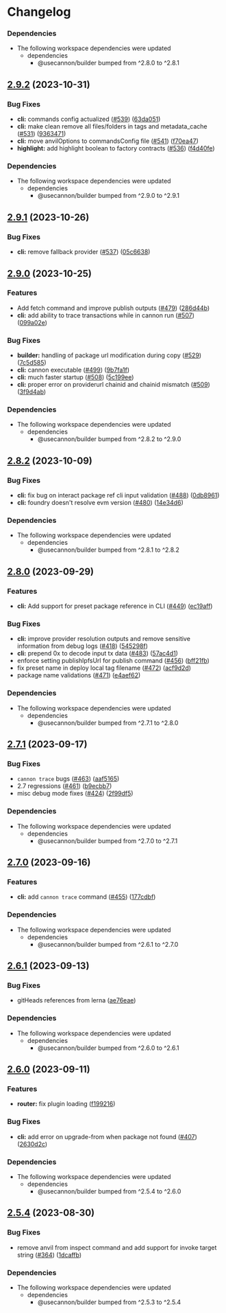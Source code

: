 # Changelog

### Dependencies

- The following workspace dependencies were updated
  - dependencies
    - @usecannon/builder bumped from ^2.8.0 to ^2.8.1

## [2.9.2](https://github.com/usecannon/cannon/compare/v2.9.1...v2.9.2) (2023-10-31)


### Bug Fixes

* **cli:** commands config actualized ([#539](https://github.com/usecannon/cannon/issues/539)) ([63da051](https://github.com/usecannon/cannon/commit/63da051243b858c4ba809b82a988ce1120d99a1e))
* **cli:** make clean remove all files/folders in tags and metadata_cache ([#531](https://github.com/usecannon/cannon/issues/531)) ([9363471](https://github.com/usecannon/cannon/commit/9363471621bf771b7d70780a9811eb9560359b17))
* **cli:** move anvilOptions to commandsConfig file ([#541](https://github.com/usecannon/cannon/issues/541)) ([f70ea47](https://github.com/usecannon/cannon/commit/f70ea471807ba74ce137f27bddb2c27dbb285dbb))
* **highlight:** add highlight boolean to factory contracts ([#536](https://github.com/usecannon/cannon/issues/536)) ([f4d40fe](https://github.com/usecannon/cannon/commit/f4d40fed13c15ac9e0a50d236cb1b35a8faa5578))


### Dependencies

* The following workspace dependencies were updated
  * dependencies
    * @usecannon/builder bumped from ^2.9.0 to ^2.9.1

## [2.9.1](https://github.com/usecannon/cannon/compare/v2.9.0...v2.9.1) (2023-10-26)


### Bug Fixes

* **cli:** remove fallback provider ([#537](https://github.com/usecannon/cannon/issues/537)) ([05c6638](https://github.com/usecannon/cannon/commit/05c6638ea761ad0ffcff588416e329c11e690ae5))

## [2.9.0](https://github.com/usecannon/cannon/compare/v2.8.2...v2.9.0) (2023-10-25)


### Features

* Add fetch command and improve publish outputs ([#479](https://github.com/usecannon/cannon/issues/479)) ([286d44b](https://github.com/usecannon/cannon/commit/286d44b248efd5352cb68a54a25304a201264ddc))
* **cli:** add ability to trace transactions while in cannon run ([#507](https://github.com/usecannon/cannon/issues/507)) ([099a02e](https://github.com/usecannon/cannon/commit/099a02e81e18be3561716f69e5a4a522a57b3d42))


### Bug Fixes

* **builder:** handling of package url modification during copy ([#529](https://github.com/usecannon/cannon/issues/529)) ([7c5d585](https://github.com/usecannon/cannon/commit/7c5d5857770412d0f47b52ee4c8beace9504441d))
* **cli:** cannon executable ([#499](https://github.com/usecannon/cannon/issues/499)) ([9b7fa1f](https://github.com/usecannon/cannon/commit/9b7fa1f32ca99c9aebf3d6fc4e441c17c70fa1c7))
* **cli:** much faster startup ([#508](https://github.com/usecannon/cannon/issues/508)) ([5c199ee](https://github.com/usecannon/cannon/commit/5c199ee4a0977b63a69c12c000e78dc958ccde59))
* **cli:** proper error on providerurl chainid and chainid mismatch ([#509](https://github.com/usecannon/cannon/issues/509)) ([3f9d4ab](https://github.com/usecannon/cannon/commit/3f9d4ab71d9fb8758bf1bee256524feb8fef0fd5))


### Dependencies

* The following workspace dependencies were updated
  * dependencies
    * @usecannon/builder bumped from ^2.8.2 to ^2.9.0

## [2.8.2](https://github.com/usecannon/cannon/compare/v2.8.1...v2.8.2) (2023-10-09)


### Bug Fixes

* **cli:** fix bug on interact package ref cli input validation ([#488](https://github.com/usecannon/cannon/issues/488)) ([0db8961](https://github.com/usecannon/cannon/commit/0db8961c268a57833aa052182a3aea4b11cb6c4d))
* **cli:** foundry doesn't resolve evm version ([#480](https://github.com/usecannon/cannon/issues/480)) ([14e34d6](https://github.com/usecannon/cannon/commit/14e34d67009152e2d9cac07e46d2a6f7f1e4f97b))


### Dependencies

* The following workspace dependencies were updated
  * dependencies
    * @usecannon/builder bumped from ^2.8.1 to ^2.8.2

## [2.8.0](https://github.com/usecannon/cannon/compare/v2.7.1...v2.8.0) (2023-09-29)

### Features

- **cli:** Add support for preset package reference in CLI ([#449](https://github.com/usecannon/cannon/issues/449)) ([ec19aff](https://github.com/usecannon/cannon/commit/ec19affe86e0fdc6623ae6fc5d5187118757d2f0))

### Bug Fixes

- **cli:** improve provider resolution outputs and remove sensitive information from debug logs ([#418](https://github.com/usecannon/cannon/issues/418)) ([545298f](https://github.com/usecannon/cannon/commit/545298fc3ca03d8e62a1da05200c191d3084d670))
- **cli:** prepend 0x to decode input tx data ([#483](https://github.com/usecannon/cannon/issues/483)) ([57ac4d1](https://github.com/usecannon/cannon/commit/57ac4d14d1505c46b30d348d4e7d0f6008939f74))
- enforce setting publishIpfsUrl for publish command ([#456](https://github.com/usecannon/cannon/issues/456)) ([bff21fb](https://github.com/usecannon/cannon/commit/bff21fb1b81aee605612d36ffb62f7d5e2b2f641))
- fix preset name in deploy local tag filename ([#472](https://github.com/usecannon/cannon/issues/472)) ([acf9d2d](https://github.com/usecannon/cannon/commit/acf9d2d29daf89fead861d7fca0ffbe42e0c6c74))
- package name validations ([#471](https://github.com/usecannon/cannon/issues/471)) ([e4aef62](https://github.com/usecannon/cannon/commit/e4aef62f98ca4364bfb8efc432222f6909c5d082))

### Dependencies

- The following workspace dependencies were updated
  - dependencies
    - @usecannon/builder bumped from ^2.7.1 to ^2.8.0

## [2.7.1](https://github.com/usecannon/cannon/compare/v2.7.0...v2.7.1) (2023-09-17)

### Bug Fixes

- `cannon trace` bugs ([#463](https://github.com/usecannon/cannon/issues/463)) ([aaf5165](https://github.com/usecannon/cannon/commit/aaf516522773e13ca7e5828f5b03cc073bdd7093))
- 2.7 regressions ([#461](https://github.com/usecannon/cannon/issues/461)) ([b9ecbb7](https://github.com/usecannon/cannon/commit/b9ecbb7b2564345babd89c9230247970805b570f))
- misc debug mode fixes ([#424](https://github.com/usecannon/cannon/issues/424)) ([2f99df5](https://github.com/usecannon/cannon/commit/2f99df57d599653f86594ac889a0c30f8fb74c21))

### Dependencies

- The following workspace dependencies were updated
  - dependencies
    - @usecannon/builder bumped from ^2.7.0 to ^2.7.1

## [2.7.0](https://github.com/usecannon/cannon/compare/v2.6.1...v2.7.0) (2023-09-16)

### Features

- **cli:** add `cannon trace` command ([#455](https://github.com/usecannon/cannon/issues/455)) ([177cdbf](https://github.com/usecannon/cannon/commit/177cdbf17e63115e92ffa11f176b93de4ab708ca))

### Dependencies

- The following workspace dependencies were updated
  - dependencies
    - @usecannon/builder bumped from ^2.6.1 to ^2.7.0

## [2.6.1](https://github.com/usecannon/cannon/compare/v2.6.0...v2.6.1) (2023-09-13)

### Bug Fixes

- gitHeads references from lerna ([ae76eae](https://github.com/usecannon/cannon/commit/ae76eaeda3e83ab14a09198449d0e0f096ee7839))

### Dependencies

- The following workspace dependencies were updated
  - dependencies
    - @usecannon/builder bumped from ^2.6.0 to ^2.6.1

## [2.6.0](https://github.com/usecannon/cannon/compare/v2.5.4...v2.6.0) (2023-09-11)

### Features

- **router:** fix plugin loading ([f199216](https://github.com/usecannon/cannon/commit/f1992163722f28eb35b44e73c931e417b3c4ec1a))

### Bug Fixes

- **cli:** add error on upgrade-from when package not found ([#407](https://github.com/usecannon/cannon/issues/407)) ([2630d2c](https://github.com/usecannon/cannon/commit/2630d2ce9db57379aa0a473bac2e736160e72ed7))

### Dependencies

- The following workspace dependencies were updated
  - dependencies
    - @usecannon/builder bumped from ^2.5.4 to ^2.6.0

## [2.5.4](https://github.com/usecannon/cannon/compare/v2.5.3...v2.5.4) (2023-08-30)

### Bug Fixes

- remove anvil from inspect command and add support for invoke target string ([#364](https://github.com/usecannon/cannon/issues/364)) ([1dcaffb](https://github.com/usecannon/cannon/commit/1dcaffbbefad4b03841843f8f0f07c7eaf9fe93b))

### Dependencies

- The following workspace dependencies were updated
  - dependencies
    - @usecannon/builder bumped from ^2.5.3 to ^2.5.4
